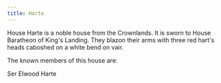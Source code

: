 ```yaml
---
title: Harte
---
```


House Harte is a noble house from the Crownlands. It is sworn to House Baratheon of King's Landing. They blazon their arms with three red hart's heads caboshed on a white bend on vair.

The known members of this house are:

Ser Elwood Harte


